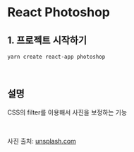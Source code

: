 # React Photoshop
## 1. 프로젝트 시작하기
```
yarn create react-app photoshop
```

<br>

## 설명
CSS의 filter를 이용해서 사진을 보정하는 기능

<br>

사진 출처: [unsplash.com](https://unsplash.com/)